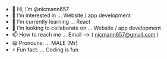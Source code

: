- 👋 Hi, I’m @nicmann657
- 👀 I’m interested in ... Website / app development
- 🌱 I’m currently learning ...  React
- 💞️ I’m looking to collaborate on ... Website / app development
- 📫 How to reach me ... Email --> ( nicmann657@gmail.com )
- 😄 Pronouns: ... MALE (Mr)
- ⚡ Fun fact: ... Coding is fun

<!---
nicmann657/nicmann657 is a ✨ special ✨ repository because its `README.md` (this file) appears on your GitHub profile.
You can click the Preview link to take a look at your changes.
--->
